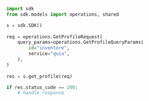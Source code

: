 <!-- Start SDK Example Usage -->
```python
import sdk
from sdk.models import operations, shared

s = sdk.SDK()
    
req = operations.GetProfileRequest(
    query_params=operations.GetProfileQueryParams(
        id="inventore",
        service="quia",
    ),
)
    
res = s.get_profile(req)

if res.status_code == 200:
    # handle response
```
<!-- End SDK Example Usage -->